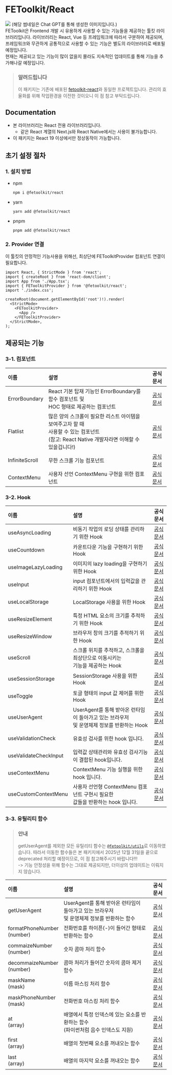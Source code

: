 # FEToolkit/React

![](https://fejumvuajiwc28287693.gcdn.ntruss.com/fetoolkit/fetoolkit_thumbnail.png)
(해당 썸네일은 Chat GPT를 통해 생성한 이미지입니다.)  
FEToolkit은 Frontend 개발 시 유용하게 사용할 수 있는 기능들을 제공하는 툴킷 라이브러리입니다. 라이브러리는 React, Vue 등 프레임워크에 따라서 구분하여 제공되며, 프레임워크와 무관하게 공통적으로 사용할 수 있는 기능은 별도의 라이브러리로 배포될 예정입니다.  
현재는 제공되고 있는 기능이 많이 없을지 몰라도 지속적인 업데이트를 통해 기능을 추가해나갈 예정입니다.

> ### 알려드립니다
>
> 이 패키지는 기존에 배포된 [fetoolkit-react](https://github.com/minwoo129/fetoolkit-react)와 동일한 프로젝트입니다. 관리의 효율화를 위해 작업환경을 이전한 것이오니 이 점 참고 부탁드립니다.

## Documentation

- 본 라이브러리는 React 전용 라이브러리입니다.
  - 같은 React 계열의 Next.js와 React Native에서는 사용이 불가능합니다.
- 이 패키지는 React 19 이상에서만 정상동작이 가능합니다.

## 초기 설정 절차

### 1. 설치 방법

- npm
  ```
  npm i @fetoolkit/react
  ```
- yarn
  ```
  yarn add @fetoolkit/react
  ```
- pnpm
  ```
  pnpm add @fetoolkit/react
  ```

### 2. Provider 연결

이 툴킷의 안정적인 기능사용을 위해선, 최상단에 FEToolkitProvider 컴포넌트 연결이 필요합니다.

```tsx
import React, { StrictMode } from 'react';
import { createRoot } from 'react-dom/client';
import App from './App.tsx';
import { FEToolkitProvider } from '@fetoolkit/react';
import './index.css';

createRoot(document.getElementById('root')!).render(
  <StrictMode>
    <FEToolkitProvider>
      <App />
    </FEToolkitProvider>
  </StrictMode>,
);
```

## 제공되는 기능

### 3-1. 컴포넌트

| 이름           | 설명                                                                                                                                              |                       공식문서                       |
| :------------- | :------------------------------------------------------------------------------------------------------------------------------------------------ | :--------------------------------------------------: |
| ErrorBoundary  | React 기본 탑재 기능인 ErrorBoundary를 함수 컴포넌트 및<br> HOC 형태로 제공하는 컴포넌트                                                          |  [공식문서](./src/docs/components/ErrorBoundary.md)  |
| Flatlist       | 많은 양의 스크롤이 필요한 리스트 아이템을 보여주고자 할 때<br> 사용할 수 있는 컴포넌트 <br> (참고: React Native 개발자라면 이해할 수 있을겁니다!) |    [공식문서](./src/docs/components/Flatlist.md)     |
| InfiniteScroll | 무한 스크롤 기능 컴포넌트                                                                                                                         | [공식문서](./src/docs/components/InfiniteScroll.md)  |
| ContextMenu    | 사용자 선언 ContextMenu 구현을 위한 컴포넌트                                                                                                      | [공식문서](./src/docs/joinedFeatures/contextMenu.md) |

### 3-2. Hook

| 이름                  | 설명                                                                                         |                         공식문서                         |
| :-------------------- | :------------------------------------------------------------------------------------------- | :------------------------------------------------------: |
| useAsyncLoading       | 비동기 작업의 로딩 상태를 관리하기 위한 Hook                                                 |     [공식문서](./src/docs/hooks/useAsyncLoading.md)      |
| useCountdown          | 카운트다운 기능을 구현하기 위한 Hook                                                         |       [공식문서](./src/docs/hooks/useCountdown.md)       |
| useImageLazyLoading   | 이미지의 lazy loading을 구현하기 위한 Hook                                                   |   [공식문서](./src/docs/hooks/useImageLazyLoading.md)    |
| useInput              | input 컴포넌트에서의 입력값을 관리하기 위한 Hook                                             |         [공식문서](./src/docs/hooks/useInput.md)         |
| useLocalStorage       | LocalStorage 사용을 위한 Hook                                                                |     [공식문서](./src/docs/hooks/useLocalStorage.md)      |
| useResizeElement      | 특정 HTML 요소의 크기를 추적하기 위한 Hook                                                   |     [공식문서](./src/docs/hooks/useResizeElement.md)     |
| useResizeWindow       | 브라우저 창의 크기를 추적하기 위한 Hook                                                      |     [공식문서](./src/docs/hooks/useResizeWindow.md)      |
| useScroll             | 스크롤 위치를 추적하고, 스크롤을 최상단으로 이동시키는<br> 기능을 제공하는 Hook              |        [공식문서](./src/docs/hooks/useScroll.md)         |
| useSessionStorage     | SessionStorage 사용을 위한 Hook                                                              |    [공식문서](./src/docs/hooks/useSessionStorage.md)     |
| useToggle             | 토글 형태의 input 값 제어를 위한 Hook                                                        |        [공식문서](./src/docs/hooks/useToggle.md)         |
| useUserAgent          | UserAgent를 통해 받아온 런타임이 돌아가고 있는 브라우저<br> 및 운영체제 정보를 반환하는 Hook |       [공식문서](./src/docs/hooks/useUserAgent.md)       |
| useValidationCheck    | 유효성 검사를 위한 hook 입니다.                                                              | [공식문서](./src/docs/joinedFeatures/validationCheck.md) |
| useValidateCheckInput | 입력값 상태관리와 유효성 검사기능이 결합된 hook입니다.                                       | [공식문서](./src/docs/joinedFeatures/validationCheck.md) |
| useContextMenu        | ContextMenu 기능 실행을 위한 hook 입니다.                                                    |      [공식문서](./src/docs/hooks/useContextMenu.md)      |
| useCustomContextMenu  | 사용자 선언형 ContextMenu 컴포넌트 구현시 필요한 <br> 값들을 반환하는 hook 입니다.           |   [공식문서](./src/docs/hooks/useCustomContextMenu.md)   |

### 3-3. 유틸리티 함수

> ### 안내
>
> getUserAgent를 제외한 모든 유틸리티 함수는 [`@fetoolkit/utils`](https://github.com/minwoo129/fetoolkit-utils)로 이동하였습니다. 따라서 이동한 함수들은 본 패키지에서 2025년 12월 31일을 끝으로 deprecated 처리할 예정이므로, 이 점 참고해주시기 바랍니다!!!  
> -> 기능 안정성을 위해 함수는 그대로 제공되지만, 더이상의 업데이트는 이뤄지지 않습니다.

| 이름                          | 설명                                                                                         |                         공식문서                          |
| :---------------------------- | :------------------------------------------------------------------------------------------- | :-------------------------------------------------------: |
| getUserAgent                  | UserAgent를 통해 받아온 런타임이 돌아가고 있는 브라우저<br> 및 운영체제 정보를 반환하는 함수 |       [공식문서](./src/docs/utils/getUserAgent.md)        |
| formatPhoneNumber<br>(number) | 전화번호를 하이픈(-)이 들어간 형태로 반환하는 함수                                           | [공식문서](./src/docs/utils/numbers_formatPhoneNumber.md) |
| commaizeNumber<br>(number)    | 숫자 콤마 처리 함수                                                                          |  [공식문서](./src/docs/utils/numbers_commaizeNumber.md)   |
| decommaizeNumber<br>(number)  | 콤마 처리가 들어간 숫자의 콤마 제거 함수                                                     | [공식문서](./src/docs/utils/numbers_decommaizeNumber.md)  |
| maskName<br>(mask)            | 이름 마스킹 처리 함수                                                                        |       [공식문서](./src/docs/utils/mask_maskName.md)       |
| maskPhoneNumber<br>(mask)     | 전화번호 마스킹 처리 함수                                                                    |   [공식문서](./src/docs/utils/mask_maskPhoneNumber.md)    |
| at<br>(array)                 | 배열에서 특정 인덱스에 있는 요소를 반환하는 함수<br> (파이썬처럼 음수 인덱스도 지원)         |         [공식문서](./src/docs/utils/array_at.md)          |
| first<br>(array)              | 배열의 첫번째 요소를 꺼내오는 함수                                                           |        [공식문서](./src/docs/utils/array_first.md)        |
| last<br>(array)               | 배열의 마지막 요소를 꺼내오는 함수                                                           |        [공식문서](./src/docs/utils/array_last.md)         |
